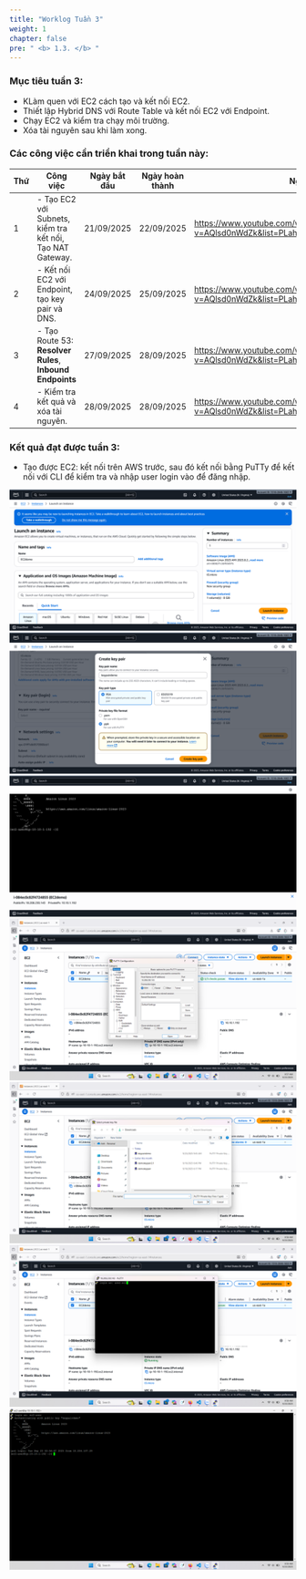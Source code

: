 ```yaml
---
title: "Worklog Tuần 3"
weight: 1
chapter: false
pre: " <b> 1.3. </b> "
---
```


### Mục tiêu tuần 3:

- KLàm quen với EC2 cách tạo và kết nối EC2.
- Thiết lập Hybrid DNS với Route Table và kết nối EC2 với Endpoint.
- Chạy EC2 và kiểm tra chạy môi trường.
- Xóa tài nguyên sau khi làm xong.

### Các công việc cần triển khai trong tuần này:

| Thứ | Công việc                                                 | Ngày bắt đầu | Ngày hoàn thành | Nguồn tài liệu                                                                        |
| --- | --------------------------------------------------------- | ------------ | --------------- | ------------------------------------------------------------------------------------- |
| 1   | - Tạo EC2 với Subnets, kiểm tra kết nối, Tạo NAT Gateway. | 21/09/2025   | 22/09/2025      | <https://www.youtube.com/watch?v=AQlsd0nWdZk&list=PLahN4TLWtox2a3vElknwzU_urND8hLn1i> |
| 2   | - Kết nối EC2 với Endpoint, tạo key pair và DNS.          | 24/09/2025   | 25/09/2025      | <https://www.youtube.com/watch?v=AQlsd0nWdZk&list=PLahN4TLWtox2a3vElknwzU_urND8hLn1i> |
| 3   | - Tạo Route 53: **Resolver Rules**, **Inbound Endpoints** | 27/09/2025   | 28/09/2025      | <https://www.youtube.com/watch?v=AQlsd0nWdZk&list=PLahN4TLWtox2a3vElknwzU_urND8hLn1i> |
| 4   | - Kiểm tra kết quả và xóa tài nguyên.                     | 28/09/2025   | 28/09/2025      | <https://www.youtube.com/watch?v=AQlsd0nWdZk&list=PLahN4TLWtox2a3vElknwzU_urND8hLn1i> |

### Kết quả đạt được tuần 3:

- Tạo được EC2: kết nối trên AWS trước, sau đó kết nối bằng PuTTy để kết nối với CLI để kiểm tra và nhập user login vào để đăng nhập.

![anh](/static/images/b1.png)
![anh](/static/images/b2.png)
![anh](/static/images/b3.png)
![anh](/static/images/b4.png)
![anh](/static/images/b5.png)
![anh](/static/images/b6.png)
![anh](/static/images/b7.png)
